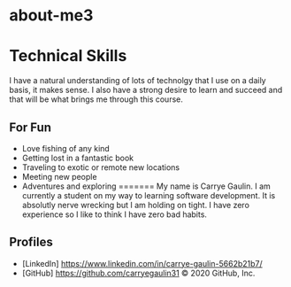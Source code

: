 # about-me3
# Technical Skills

I have a natural understanding of lots of technolgy that I use on a daily basis, it makes sense.
I also have a strong desire to learn and succeed and that will be what brings me through this course.

## For Fun
* Love fishing of any kind
* Getting lost in a fantastic book
* Traveling to exotic or remote new locations
* Meeting new people
* Adventures and exploring
=======
My name is Carrye Gaulin.  I am currently a student on my way to learning software development.
It is absolutly nerve wrecking but I am holding on tight. I have zero experience so I like to think I have zero bad habits.


## Profiles
* [LinkedIn] https://www.linkedin.com/in/carrye-gaulin-5662b21b7/
* [GitHub] https://github.com/carryegaulin31
© 2020 GitHub, Inc.
